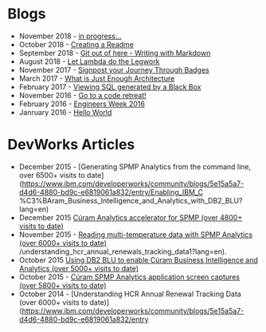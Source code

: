 

 # Blogs
 * November 2018 - [in progress...](./posts/README-blog-Oct-2018.md)
 * October 2018 - [Creating a Readme](./posts/README-blog-Oct-2018.md)
 * September 2018 - [Git out of here - Writing with Markdown](http://ramblingsofanthony.blogspot.com/2018/09/git-out-of-here-writing-simple-readmes.html)
 * August 2018 - [Let Lambda do the Legwork](http://ramblingsofanthony.blogspot.com/2018/08/let-lambda-do-legwork.html)
 * November 2017 - [Signpost your Journey Through Badges](http://ramblingsofanthony.blogspot.com/2017/11/signpost-your-journey-through-badges.html)
 * March 2017 - [What is Just Enough Architecture](http://ramblingsofanthony.blogspot.com/2017/03/what-is-just-enough-architecture.html)
 * February 2017 - [Viewing SQL generated by a Black Box](http://ramblingsofanthony.blogspot.com/2017/02/viewing-sql-generated-by-black-box.html)
 * November 2016 - [Go to a code retreat!](http://ramblingsofanthony.blogspot.com/search?updated-max=2017-02-22T03:42:00-08:00&max-results=7)
 * February 2016 - [Engineers Week 2016](http://ramblingsofanthony.blogspot.com/2016/03/engineers-week-2016.html)
 * Janruary 2016 - [Hello World](http://ramblingsofanthony.blogspot.com/2016/01/hello-world.html)


# DevWorks Articles

 * December 2015 - [Generating SPMP Analytics from the command line, over 6500+ visits to date](https://www.ibm.com/developerworks/community/blogs/5e15a5a7-d4d6-4880-bd9c-e6819061a832/entry/Enabling_IBM_C
 %C3%BAram_Business_Intelligence_and_Analytics_with_DB2_BLU?lang=en)
 * December 2015 [Cúram Analytics accelerator for SPMP (over 4800+ visits to date)](https://www.ibm.com/developerworks/community/blogs/5e15a5a7-d4d6-4880-bd9c-e6819061a832/entry/GeneratingSPMPAnalyticsFromTheCommandLine?lang=en)
  *  November 2015 - [Reading multi-temperature data with SPMP Analytics (over 6000+ visits to date)](https://www.ibm.com/developerworks/community/blogs/5e15a5a7-d4d6-4880-bd9c-e6819061a832/entry/ReadingMultiTemperatureDataWith-SPMPAnalytics?lang=en)
/understanding_hcr_annual_renewals_tracking_data1?lang=en).
 *   October 2015 [Using DB2 BLU to enable Cúram Business Intelligence and Analytics (over 5000+ visits to date)](https://www.ibm.com/developerworks/community/blogs/5e15a5a7-d4d6-4880-bd9c-e6819061a832/entry/Enabling_IBM_C%C3%BAram_Business_Intelligence_and_Analytics_with_DB2_BLU?lang=en)
*  October 2015 - [Cúram SPMP Analytics application screen captures (over 5800+ visits to date)](https://www.ibm.com/developerworks/community/blogs/5e15a5a7-d4d6-4880-bd9c-e6819061a832/entry/IBMC%C3%BAramSPMPAnalytics_ApplicationScreenCaptures?lang=en)
  *  October 2014 - [Understanding HCR Annual Renewal Tracking Data (over 6000+ visits to date)](https://www.ibm.com/developerworks/community/blogs/5e15a5a7-d4d6-4880-bd9c-e6819061a832/entry
